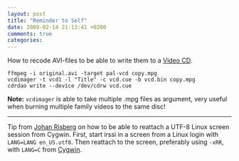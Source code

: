```yaml
---
layout: post
title: "Reminder to Self"
date: 2009-02-14 21:13:41 +0200
comments: true
categories: 
---
```


How to recode AVI-files to be able to write them to a [Video CD][1].

    ffmpeg -i original.avi -target pal-vcd copy.mpg
    vcdimager -t vcd1 -l "Title" -c vcd.cue -b vcd.bin copy.mpg
    cdrdao write --device /dev/cdrw vcd.cue

**Note:** `vcdimager` is able to take multiple .mpg files as argument,
very useful when burning multiple family videos to the same disc!

* * *

Tip from [Johan Risberg][2] on how to be able to reattach a UTF-8 Linux
screen session from Cygwin.  First, start irssi in a screen from a
Linux login with `LANG=LANG en_US.utf8`.  Then reattach to the screen,
preferably using `-xRR`, with `LANG=C` from [Cygwin][3].

[1]: http://en.wikipedia.org/wiki/Video_CD
[2]: http://nummerfem.se/
[3]: http://www.cygwin.org/cygwin

